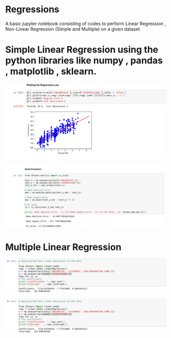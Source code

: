 # Regressions
A basic jupyter notebook consisting of codes to perform Linear Regression , Non-Linear Regression (Simple and Multiple) on a given dataset
# Simple Linear Regression using the python libraries like numpy , pandas , matplotlib , sklearn.

![](https://github.com/infiniteoverflow/Regressions/blob/master/screenshots/screen1.1.png)

![](https://github.com/infiniteoverflow/Regressions/blob/master/screenshots/screen1.2.png)


# Multiple Linear Regression

![](https://github.com/infiniteoverflow/Regressions/blob/master/screenshots/screen2.1.png)

![](https://github.com/infiniteoverflow/Regressions/blob/master/screenshots/screen2.1.png)
